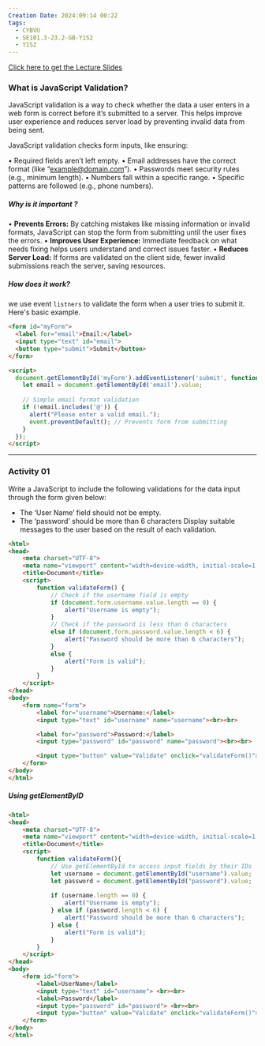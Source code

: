 ```yaml
---
Creation Date: 2024:09:14 00:22
tags:
  - CYBVU
  - SE101.3-23.2-GB-Y1S2
  - Y1S2
---
```

[Click here to get the Lecture Slides](https://nsbm365-my.sharepoint.com/:b:/g/personal/dtdkumara_students_nsbm_ac_lk/ET8YP8ZhEgRAjwM2-7u8hjwBALjm1PPJwS-V4xPD-8fSXQ?e=3DP0fp)
### What is JavaScript Validation?
JavaScript validation is a way to check whether the data a user enters in a web form is correct before it’s submitted to a server. This helps improve user experience and reduces server load by preventing invalid data from being sent.

JavaScript validation checks form inputs, like ensuring:

• Required fields aren’t left empty.
• Email addresses have the correct format (like “example@domain.com”).
• Passwords meet security rules (e.g., minimum length).
• Numbers fall within a specific range.
• Specific patterns are followed (e.g., phone numbers).

##### Why is it important ?
• **Prevents Errors:** By catching mistakes like missing information or invalid formats, JavaScript can stop the form from submitting until the user fixes the errors.
• **Improves User Experience:** Immediate feedback on what needs fixing helps users understand and correct issues faster.
• **Reduces Server Load:** If forms are validated on the client side, fewer invalid submissions reach the server, saving resources.

##### How does it work? 
we use event `listners` to validate the form when a user tries to submit it. Here's basic example.
```html
<form id="myForm">
  <label for="email">Email:</label>
  <input type="text" id="email">
  <button type="submit">Submit</button>
</form>

<script>
  document.getElementById('myForm').addEventListener('submit', function(event) {
    let email = document.getElementById('email').value;
    
    // Simple email format validation
    if (!email.includes('@')) {
      alert("Please enter a valid email.");
      event.preventDefault(); // Prevents form from submitting
    }
  });
</script>
```

---
### Activity 01
Write a JavaScript to include the following validations for the data input through the form given below:

- The ‘User Name’ field should not be empty.
- The ‘password’ should be more than 6 characters
Display suitable messages to the user based on the result of each validation.

```html
<html>
<head>
    <meta charset="UTF-8">
    <meta name="viewport" content="width=device-width, initial-scale=1.0">
    <title>Document</title>
    <script>
        function validateForm() {
            // Check if the username field is empty
            if (document.form.username.value.length == 0) {
                alert("Username is empty");
            } 
            // Check if the password is less than 6 characters
            else if (document.form.password.value.length < 6) {
                alert("Password should be more than 6 characters");
            } 
            else {
                alert("Form is valid");
            }
        }
    </script>
</head>
<body>
    <form name="form">
        <label for="username">Username:</label>
        <input type="text" id="username" name="username"><br><br>

        <label for="password">Password:</label>
        <input type="password" id="password" name="password"><br><br>

        <input type="button" value="Validate" onclick="validateForm()">
    </form>
</body>
</html>
```

##### Using getElementByID
```html
<html>
<head>
    <meta charset="UTF-8">
    <meta name="viewport" content="width=device-width, initial-scale=1.0">
    <title>Document</title>
    <script>
        function validateForm(){
            // Use getElementById to access input fields by their IDs
            let username = document.getElementById("username").value;
            let password = document.getElementById("password").value;
            
            if (username.length == 0) {
                alert("Username is empty");
            } else if (password.length < 6) {
                alert("Password should be more than 6 characters");
            } else {
                alert("Form is valid");
            }
        }
    </script>
</head>
<body>
    <form id="form">
        <label>UserName</label>
        <input type="text" id="username"> <br><br>
        <label>Password</label>
        <input type="password" id="password"> <br><br> 
        <input type="button" value="Validate" onclick="validateForm()">
    </form>
</body>
</html>
```